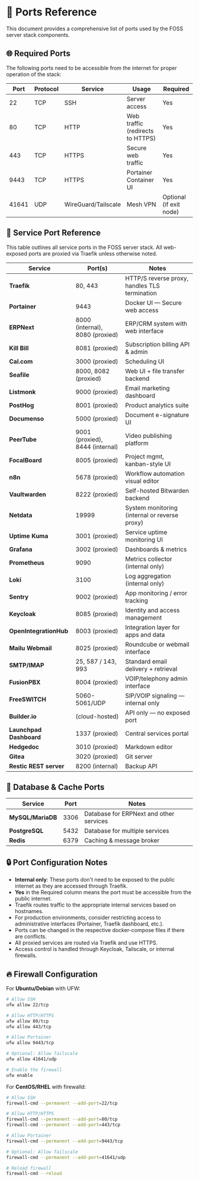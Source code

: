 # 📡 Ports Reference

This document provides a comprehensive list of ports used by the FOSS server stack components.

## 🌐 Required Ports

The following ports need to be accessible from the internet for proper operation of the stack:

| Port | Protocol | Service | Usage | Required |
|------|----------|---------|-------|----------|
| 22 | TCP | SSH | Server access | Yes |
| 80 | TCP | HTTP | Web traffic (redirects to HTTPS) | Yes |
| 443 | TCP | HTTPS | Secure web traffic | Yes |
| 9443 | TCP | HTTPS | Portainer Container UI | Yes |
| 41641 | UDP | WireGuard/Tailscale | Mesh VPN | Optional (if exit node) |

## 🧩 Service Port Reference

This table outlines all service ports in the FOSS server stack. All web-exposed ports are proxied via Traefik unless otherwise noted.

| Service | Port(s) | Notes |
|---------|---------|-------|
| **Traefik** | 80, 443 | HTTP/S reverse proxy, handles TLS termination |
| **Portainer** | 9443 | Docker UI — Secure web access |
| **ERPNext** | 8000 (internal), 8080 (proxied) | ERP/CRM system with web interface |
| **Kill Bill** | 8081 (proxied) | Subscription billing API & admin |
| **Cal.com** | 3000 (proxied) | Scheduling UI |
| **Seafile** | 8000, 8082 (proxied) | Web UI + file transfer backend |
| **Listmonk** | 9000 (proxied) | Email marketing dashboard |
| **PostHog** | 8001 (proxied) | Product analytics suite |
| **Documenso** | 5000 (proxied) | Document e-signature UI |
| **PeerTube** | 9001 (proxied), 8444 (internal) | Video publishing platform |
| **FocalBoard** | 8005 (proxied) | Project mgmt, kanban-style UI |
| **n8n** | 5678 (proxied) | Workflow automation visual editor |
| **Vaultwarden** | 8222 (proxied) | Self-hosted Bitwarden backend |
| **Netdata** | 19999 | System monitoring (internal or reverse proxy) |
| **Uptime Kuma** | 3001 (proxied) | Service uptime monitoring UI |
| **Grafana** | 3002 (proxied) | Dashboards & metrics |
| **Prometheus** | 9090 | Metrics collector (internal only) |
| **Loki** | 3100 | Log aggregation (internal only) |
| **Sentry** | 9002 (proxied) | App monitoring / error tracking |
| **Keycloak** | 8085 (proxied) | Identity and access management |
| **OpenIntegrationHub** | 8003 (proxied) | Integration layer for apps and data |
| **Mailu Webmail** | 8025 (proxied) | Roundcube or webmail interface |
| **SMTP/IMAP** | 25, 587 / 143, 993 | Standard email delivery + retrieval |
| **FusionPBX** | 8004 (proxied) | VOIP/telephony admin interface |
| **FreeSWITCH** | 5060-5061/UDP | SIP/VOIP signaling — internal only |
| **Builder.io** | (cloud-hosted) | API only — no exposed port |
| **Launchpad Dashboard** | 1337 (proxied) | Central services portal |
| **Hedgedoc** | 3010 (proxied) | Markdown editor |
| **Gitea** | 3020 (proxied) | Git server |
| **Restic REST server** | 8200 (internal) | Backup API |

## 💾 Database & Cache Ports

| Service | Port | Notes |
|---------|------|-------|
| **MySQL/MariaDB** | 3306 | Database for ERPNext and other services |
| **PostgreSQL** | 5432 | Database for multiple services |
| **Redis** | 6379 | Caching & message broker |

## 🔒 Port Configuration Notes

- **Internal only**: These ports don't need to be exposed to the public internet as they are accessed through Traefik.
- **Yes** in the Required column means the port must be accessible from the public internet.
- Traefik routes traffic to the appropriate internal services based on hostnames.
- For production environments, consider restricting access to administrative interfaces (Portainer, Traefik dashboard, etc.).
- Ports can be changed in the respective docker-compose files if there are conflicts.
- All proxied services are routed via Traefik and use HTTPS.
- Access control is handled through Keycloak, Tailscale, or internal firewalls.

## 🔥 Firewall Configuration

For **Ubuntu/Debian** with UFW:

```bash
# Allow SSH
ufw allow 22/tcp

# Allow HTTP/HTTPS
ufw allow 80/tcp
ufw allow 443/tcp

# Allow Portainer
ufw allow 9443/tcp

# Optional: Allow Tailscale
ufw allow 41641/udp

# Enable the firewall
ufw enable
```

For **CentOS/RHEL** with firewalld:

```bash
# Allow SSH
firewall-cmd --permanent --add-port=22/tcp

# Allow HTTP/HTTPS
firewall-cmd --permanent --add-port=80/tcp
firewall-cmd --permanent --add-port=443/tcp

# Allow Portainer
firewall-cmd --permanent --add-port=9443/tcp

# Optional: Allow Tailscale
firewall-cmd --permanent --add-port=41641/udp

# Reload firewall
firewall-cmd --reload
```

